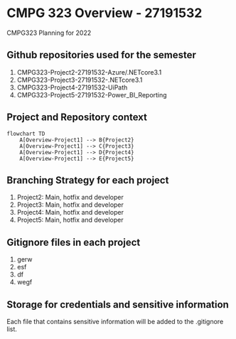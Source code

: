 # CMPG 323 Overview - 27191532
 CMPG323 Planning for 2022

 ## Github repositories used for the semester
 1. CMPG323-Project2-27191532-Azure/.NETcore3.1 
 2. CMPG323-Project3-27191532-.NETcore3.1
 3. CMPG323-Project4-27191532-UiPath
 4. CMPG323-Project5-27191532-Power_BI_Reporting

 ## Project and Repository context
```mermaid
flowchart TD
    A[Overview-Project1] --> B{Project2}
	A[Overview-Project1] --> C{Project3}
	A[Overview-Project1] --> D{Project4}
	A[Overview-Project1] --> E{Project5}
```

## Branching Strategy for each project
 1. Project2: Main, hotfix and developer
 2. Project3: Main, hotfix and developer
 3. Project4: Main, hotfix and developer
 4. Project5: Main, hotfix and developer

 ## Gitignore files in each project
  1. gerw
  2. esf
  3. df
  4. wegf

  ## Storage for credentials and sensitive information
  Each file that contains sensitive information will be added to the .gitignore list.